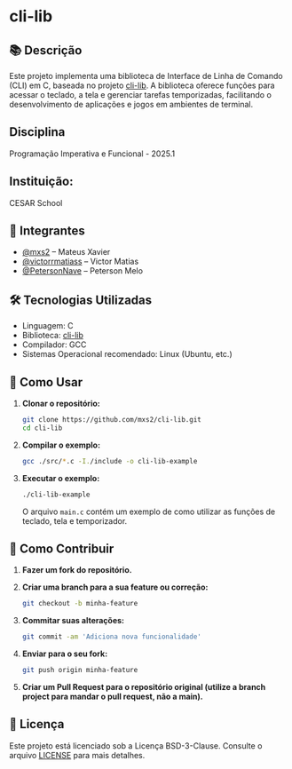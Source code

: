 # cli-lib

## 📚 Descrição

Este projeto implementa uma biblioteca de Interface de Linha de Comando (CLI) em C, baseada no projeto [cli-lib](https://github.com/tgfb/cli-lib). A biblioteca oferece funções para acessar o teclado, a tela e gerenciar tarefas temporizadas, facilitando o desenvolvimento de aplicações e jogos em ambientes de terminal.

## Disciplina
Programação Imperativa e Funcional - 2025.1

## Instituição: 
CESAR School

## 👥 Integrantes

* [@mxs2](https://github.com/mxs2) – Mateus Xavier 
* [@victorrmatiass](https://github.com/victorrmatiass) – Victor Matias
* [@PetersonNave](https://github.com/PetersonNave) – Peterson Melo

## 🛠️ Tecnologias Utilizadas

* Linguagem: C
* Biblioteca: [cli-lib](https://github.com/tgfb/cli-lib)
* Compilador: GCC
* Sistemas Operacional recomendado: Linux (Ubuntu, etc.)

## 🚀 Como Usar

1. **Clonar o repositório:**

   ```bash
   git clone https://github.com/mxs2/cli-lib.git
   cd cli-lib
   ```

2. **Compilar o exemplo:**

   ```bash
   gcc ./src/*.c -I./include -o cli-lib-example
   ```

3. **Executar o exemplo:**

   ```bash
   ./cli-lib-example
   ```

   O arquivo `main.c` contém um exemplo de como utilizar as funções de teclado, tela e temporizador.

## 🧪 Como Contribuir

1. **Fazer um fork do repositório.**

2. **Criar uma branch para a sua feature ou correção:**

   ```bash
   git checkout -b minha-feature
   ```

3. **Commitar suas alterações:**

   ```bash
   git commit -am 'Adiciona nova funcionalidade'
   ```

4. **Enviar para o seu fork:**

   ```bash
   git push origin minha-feature
   ```

5. **Criar um Pull Request para o repositório original (utilize a branch project para mandar o pull request, não a main).**

## 📄 Licença

Este projeto está licenciado sob a Licença BSD-3-Clause. Consulte o arquivo [LICENSE](https://github.com/tgfb/cli-lib/blob/main/LICENSE) para mais detalhes.
